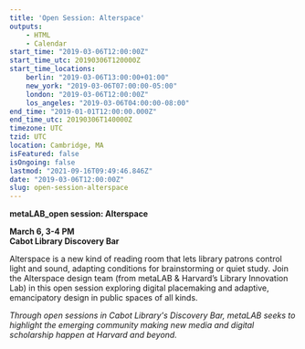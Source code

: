 ```yaml
---
title: 'Open Session: Alterspace'
outputs:
    - HTML
    - Calendar
start_time: "2019-03-06T12:00:00Z"
start_time_utc: 20190306T120000Z
start_time_locations:
    berlin: "2019-03-06T13:00:00+01:00"
    new_york: "2019-03-06T07:00:00-05:00"
    london: "2019-03-06T12:00:00Z"
    los_angeles: "2019-03-06T04:00:00-08:00"
end_time: "2019-01-01T12:00:00.000Z"
end_time_utc: 20190306T140000Z
timezone: UTC
tzid: UTC
location: Cambridge, MA
isFeatured: false
isOngoing: false
lastmod: "2021-09-16T09:49:46.846Z"
date: "2019-03-06T12:00:00Z"
slug: open-session-alterspace
---
```

**metaLAB_open session: Alterspace**

**March 6, 3-4 PM<br />
Cabot Library Discovery Bar**

Alterspace is a new kind of reading room that lets library patrons control light and sound, adapting conditions for brainstorming or quiet study. Join the Alterspace design team (from metaLAB & Harvard’s Library Innovation Lab) in this open session exploring digital placemaking and adaptive, emancipatory design in public spaces of all kinds.

*Through open sessions in Cabot Library's Discovery Bar, metaLAB seeks to highlight the emerging community making new media and digital scholarship happen at Harvard and beyond.*